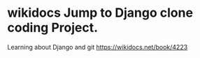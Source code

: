 # wikidocs Jump to Django clone coding Project.
Learning about Django and git
https://wikidocs.net/book/4223

